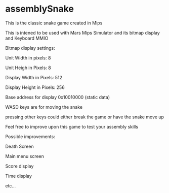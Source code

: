 # assemblySnake
This is the classic snake game created in Mips

This is intened to be used with Mars Mips Simulator and its bitmap display and Keyboard MMIO


Bitmap display settings:

Unit Width in pixels: 8

Unit Heigh in Pixels: 8

Display Width in Pixels: 512

Display Height in Pixels: 256

Base address for display 0x10010000 (static data)


WASD keys are for moving the snake

pressing other keys could either break the game or have the snake move up


Feel free to improve upon this game to test your assembly skills

Possible improvements:

  Death Screen

  Main menu screen

  Score display

  Time display

  etc...
